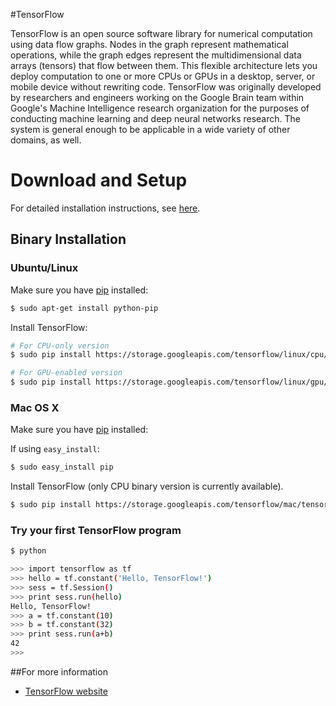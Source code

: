 #TensorFlow

TensorFlow is an open source software library for numerical computation using
data flow graphs.  Nodes in the graph represent mathematical operations, while
the graph edges represent the multidimensional data arrays (tensors) that flow
between them.  This flexible architecture lets you deploy computation to one
or more CPUs or GPUs in a desktop, server, or mobile device without rewriting
code.  TensorFlow was originally developed by researchers and engineers
working on the Google Brain team within Google's Machine Intelligence research
organization for the purposes of conducting machine learning and deep neural
networks research.  The system is general enough to be applicable in a wide
variety of other domains, as well.

# Download and Setup

For detailed installation instructions, see
[here](tensorflow/g3doc/get_started/os_setup.md).

## Binary Installation

### Ubuntu/Linux

Make sure you have [pip](https://pypi.python.org/pypi/pip) installed:

```sh
$ sudo apt-get install python-pip
```

Install TensorFlow:

```sh
# For CPU-only version
$ sudo pip install https://storage.googleapis.com/tensorflow/linux/cpu/tensorflow-0.5.0-cp27-none-linux_x86_64.whl

# For GPU-enabled version
$ sudo pip install https://storage.googleapis.com/tensorflow/linux/gpu/tensorflow-0.5.0-cp27-none-linux_x86_64.whl
```

### Mac OS X

Make sure you have [pip](https://pypi.python.org/pypi/pip) installed:

If using `easy_install`:

```sh
$ sudo easy_install pip
```

Install TensorFlow (only CPU binary version is currently available).

```sh
$ sudo pip install https://storage.googleapis.com/tensorflow/mac/tensorflow-0.5.0-py2-none-any.whl
```

### Try your first TensorFlow program

```sh
$ python

>>> import tensorflow as tf
>>> hello = tf.constant('Hello, TensorFlow!')
>>> sess = tf.Session()
>>> print sess.run(hello)
Hello, TensorFlow!
>>> a = tf.constant(10)
>>> b = tf.constant(32)
>>> print sess.run(a+b)
42
>>>

```


##For more information

* [TensorFlow website](http://tensorflow.org)
